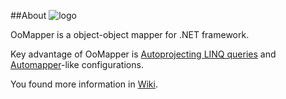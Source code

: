 ##About
<img src="http://hazzik.github.com/OoMapper/logo.png" alt="logo" />

OoMapper is a object-object mapper for .NET framework.

Key advantage of OoMapper is [Autoprojecting LINQ queries](http://lostechies.com/jimmybogard/2011/02/09/autoprojecting-linq-queries/) and [Automapper](https://github.com/jbogard/AutoMapper)-like configurations.

You found more information in [Wiki](https://github.com/hazzik/OoMapper/wiki). 
